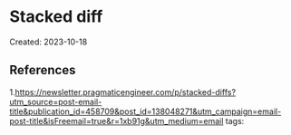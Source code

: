 # Stacked diff
Created: 2023-10-18
## References
1.https://newsletter.pragmaticengineer.com/p/stacked-diffs?utm_source=post-email-title&publication_id=458709&post_id=138048271&utm_campaign=email-post-title&isFreemail=true&r=1xb91g&utm_medium=email 
tags: 